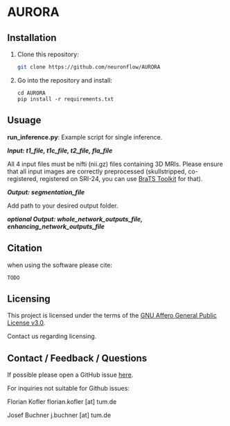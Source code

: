 # AURORA

## Installation

1) Clone this repository:
    ```bash
    git clone https://github.com/neuronflow/AURORA
    ```
2) Go into the repository and install:
    ```
    cd AURORA
    pip install -r requirements.txt 
    ```
## Usuage

**run_inference.py**: Example script for single inference. 

***Input: t1_file, t1c_file, t2_file, fla_file***

All 4 input files must be nifti (nii.gz) files containing 3D MRIs. Please ensure that all input images are correctly preprocessed (skullstripped, co-registered, registered on SRI-24, you can use [BraTS Toolkit](https://github.com/neuronflow/BraTS-Toolkit) for that).

***Output: segmentation_file***

Add path to your desired output folder.

***optional Output: whole_network_outputs_file, enhancing_network_outputs_file***

## Citation
when using the software please cite:

```
TODO
```

## Licensing

This project is licensed under the terms of the [GNU Affero General Public License v3.0](https://www.gnu.org/licenses/agpl-3.0.de.html).

Contact us regarding licensing.

## Contact / Feedback / Questions
If possible please open a GitHub issue [here](https://github.com/neuronflow/AURORA/issues).

For inquiries not suitable for Github issues:

Florian Kofler
florian.kofler [at] tum.de

Josef Buchner
j.buchner [at] tum.de
